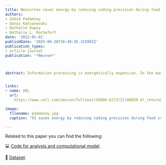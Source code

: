 ```yaml
---
title: Neocortex saves energy by reducing coding precision during food scarcity
authors:
- Zahid Padamsey
- Danai Katsanevaki
- Nathalie Dupuy
- Nathalie L. Rochefort
date: '2022-01-01'
publishDate: '2025-06-26T16:48:35.315955Z'
publication_types:
- article-journal
publication: '*Neuron*'



abstract: Information processing is energetically expensive. In the mammalian brain, it is unclear how information coding and energy use are regulated during food scarcity. Using whole-cell recordings and two-photon imaging in layer 2/3 mouse visual cortex, we found that food restriction reduced AMPA receptor conductance, reducing synaptic ATP use by 29%. Neuronal excitability was nonetheless preserved by a compensatory increase in input resistance and a depolarized resting potential. Consequently, neurons spiked at similar rates as controls but spent less ATP on underlying excitatory currents. This energy-saving strategy had a cost because it amplified the variability of visually-evoked subthreshold responses, leading to a 32% broadening of orientation tuning and impaired fine visual discrimination. This reduction in coding precision was associated with reduced levels of the fat mass-regulated hormone leptin and was restored by exogenous leptin supplementation. Our findings reveal that metabolic state dynamically regulates the energy spent on coding precision in neocortex.


links:
- name: URL
  url: 
    https://www.cell.com/neuron/fulltext/S0896-6273(21)00839-4?_returnURL=https%3A%2F%2Flinkinghub.elsevier.com%2Fretrieve%2Fpii%2FS0896627321008394%3Fshowall%3Dtrue&ref=podcastdisclosed.com

image:
  filename: padamsey.jpg
  caption: "V1 saves energy by reducing coding precision during food scarcity"

---
```


Related to this paper you can find the following:

💻 [Code for analysis and computational model](https://github.com/rochefort-lab/Padamsey-et-al-Neuron-2022).

💾 [Dataset](https://datashare.ed.ac.uk/handle/10283/4117).

